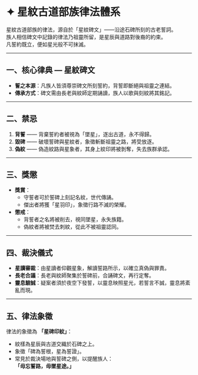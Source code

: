 # ✦ 星紋古道部族律法體系

星紋古道部族的律法，源自於「星紋碑文」——沿途石碑所刻的古老誓詞。  
族人相信碑文中記錄的律法乃祖靈所留，是星辰與道路對後裔的約束。  
凡誓約既立，便如星光般不可抹滅。  

---

## 一、核心律典 — 星紋碑文
- **誓之本源**：凡族人皆須尊崇碑文所刻誓約，背誓即斷絕與祖靈之連結。  
- **傳承方式**：碑文需由長老與紋師定期誦讀，族人以歌與刻紋將其銘記。  

---

## 二、禁忌
1. **背誓** —— 背棄誓約者被視為「墜星」，逐出古道，永不得歸。  
2. **毀碑** —— 破壞誓碑與星紋者，象徵斬斷祖靈之路，將受放逐。  
3. **偽紋** —— 偽造紋路與星象者，其身上紋印將被剝奪，失去族群承認。  

---

## 三、獎懲
- **獎賞**：  
  - 守誓者可於誓碑上刻記名紋，世代傳誦。  
  - 傑出者將獲「星羽印」，象徵行路不滅的榮耀。  
- **懲戒**：  
  - 背誓者之名將被削去，視同墜星，永失族籍。  
  - 偽紋者將被焚去刺紋，從此不被祖靈認同。  

---

## 四、裁決儀式
- **星讀審裁**：由星讀者仰觀星象，解讀誓路所示，以確立真偽與罪責。  
- **長老合議**：長老與紋師聚集於誓碑前，合誦碑文，再行定奪。  
- **靈息驗誠**：疑案者須於夜空下發誓，以靈息映照星光，若誓言不誠，靈息將紊亂而現。  

---

## 五、律法象徵
律法的象徵為 **「星碑印紋」**：  
- 紋樣為星辰與古道交織於石碑之上。  
- 象徵「碑為誓根，星為誓證」。  
- 常見於裁決場地與誓碑之側，以提醒族人：  
  **「毋忘誓路，毋墜星途。」**
